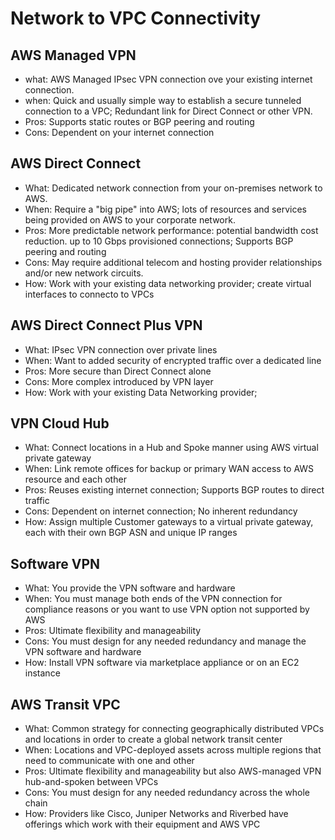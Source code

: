# Network to VPC Connectivity

## AWS Managed VPN

 - what: AWS Managed IPsec VPN connection ove your existing internet connection.
 - when: Quick and usually simple way to establish a secure tunneled connection to a VPC; Redundant link for Direct Connect or other VPN.
 - Pros: Supports static routes or BGP peering and routing
 - Cons: Dependent on your internet connection

## AWS Direct Connect

 - What: Dedicated network connection from your on-premises network to AWS.
 - When: Require a "big pipe" into AWS; lots of resources and services being provided on AWS to your corporate network.
 - Pros: More predictable network performance: potential bandwidth cost reduction. up to 10 Gbps provisioned connections; Supports BGP peering and routing
 - Cons: May require additional telecom and hosting provider relationships and/or new network circuits.
 - How: Work with your existing data networking provider; create virtual interfaces to connecto to VPCs

## AWS Direct Connect Plus VPN

 - What: IPsec VPN connection over private lines
 - When: Want to added security of encrypted traffic over a dedicated line
 - Pros: More secure than Direct Connect alone
 - Cons: More complex introduced by VPN layer
 - How: Work with your existing Data Networking provider;

## VPN Cloud Hub

 - What: Connect locations in a Hub and Spoke manner using AWS virtual private gateway
 - When: Link remote offices for backup or primary WAN access to AWS resource and each other
 - Pros: Reuses existing internet connection; Supports BGP routes to direct traffic
 - Cons: Dependent on internet connection; No inherent redundancy
 - How: Assign multiple Customer gateways to a virtual private gateway, each with their own BGP ASN and unique IP ranges

## Software VPN

 - What: You provide the VPN software and hardware
 - When: You must manage both ends of the VPN connection for compliance reasons or you want to use VPN option not supported by AWS
 - Pros: Ultimate flexibility and manageability
 - Cons: You must design for any needed redundancy and manage the VPN software and hardware
 - How: Install VPN software via marketplace appliance or on an EC2 instance

## AWS Transit VPC

 - What: Common strategy for connecting geographically distributed VPCs and locations in order to create a global network transit center
 - When: Locations and VPC-deployed assets across multiple regions that need to communicate with one and other
 - Pros: Ultimate flexibility and manageability but also AWS-managed VPN hub-and-spoken between VPCs
 - Cons: You must design for any needed redundancy across the whole chain
 - How: Providers like Cisco, Juniper Networks and Riverbed have offerings which work with their equipment and AWS VPC